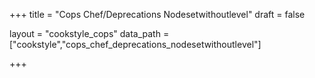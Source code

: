 +++
title = "Cops Chef/Deprecations Nodesetwithoutlevel"
draft = false

layout = "cookstyle_cops"
data_path = ["cookstyle","cops_chef_deprecations_nodesetwithoutlevel"]

+++

<!-- The content of this page is automatically generated from the
cops_chef_deprecations_nodesetwithoutlevel.yml file in github.com/chef/cookstyle/docs-chef-io/data/cookstyle. -->
